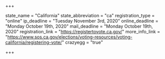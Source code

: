 +++

state_name = "California"
state_abbreviation = "ca"
registration_type = "online"
ip_deadline = "Tuesday November 3rd, 2020"
online_deadline = "Monday October 19th, 2020"
mail_deadline = "Monday October 19th, 2020"
registration_link = "https://registertovote.ca.gov/"
more_info_link = "https://www.sos.ca.gov/elections/voting-resources/voting-california/registering-vote/"
crazyegg = "true"

+++
